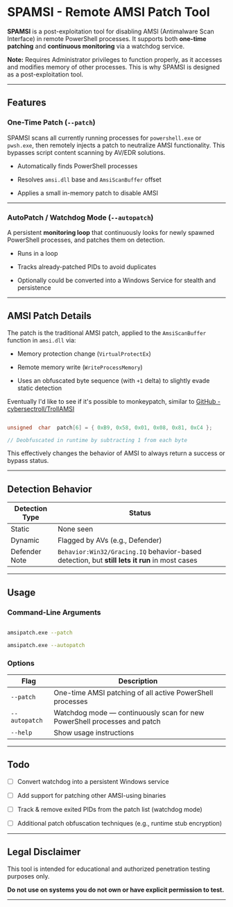 # SPAMSI - Remote AMSI Patch Tool

  

**SPAMSI** is a post-exploitation tool for disabling AMSI (Antimalware Scan Interface) in remote PowerShell processes. It supports both **one-time patching** and **continuous monitoring** via a watchdog service.

  
**Note:** Requires Administrator privileges to function properly, as it accesses and modifies memory of other processes. This is why SPAMSI is designed as a post-exploitation tool.
 
---

## Features

  

### One-Time Patch (`--patch`)

SPAMSI scans all currently running processes for `powershell.exe` or `pwsh.exe`, then remotely injects a patch to neutralize AMSI functionality. This bypasses script content scanning by AV/EDR solutions.

  

- Automatically finds PowerShell processes

- Resolves `amsi.dll` base and `AmsiScanBuffer` offset

- Applies a small in-memory patch to disable AMSI
  

---

  

### AutoPatch / Watchdog Mode (`--autopatch`)

A persistent **monitoring loop** that continuously looks for newly spawned PowerShell processes, and patches them on detection.

  

- Runs in a loop

- Tracks already-patched PIDs to avoid duplicates

- Optionally could be converted into a Windows Service for stealth and persistence

  

---

  

## AMSI Patch Details

  

The patch is the traditional AMSI patch, applied to the `AmsiScanBuffer` function in `amsi.dll` via:

- Memory protection change (`VirtualProtectEx`)

- Remote memory write (`WriteProcessMemory`)

- Uses an obfuscated byte sequence (with `+1` delta) to slightly evade static detection

Eventually I'd like to see if it's possible to monkeypatch, similar to [GitHub - cybersectroll/TrollAMSI](https://github.com/cybersectroll/TrollAMSI)
  

```cpp

unsigned  char  patch[6] = { 0xB9, 0x58, 0x01, 0x08, 0x81, 0xC4 };

// Deobfuscated in runtime by subtracting 1 from each byte

````

  

This effectively changes the behavior of AMSI to always return a success or bypass status.

  

---

  

## Detection Behavior

| Detection Type | Status |
| -------------- | --------------------------------------------------------------------------------------------------- |
| Static | None seen |
| Dynamic | Flagged by AVs (e.g., Defender) |
| Defender Note | `Behavior:Win32/Gracing.IQ` behavior-based detection, but **still lets it run** in most cases |

  

---

  

## Usage

  

### Command-Line Arguments

  

```bash

amsipatch.exe --patch

amsipatch.exe --autopatch

```

  

### Options

  

| Flag | Description |
| ------------- | ------------------------------------------------------------------------ |
| `--patch` | One-time AMSI patching of all active PowerShell processes |
| `--autopatch` | Watchdog mode — continuously scan for new PowerShell processes and patch |
| `--help` | Show usage instructions |

  

---

  

## Todo

* [ ] Convert watchdog into a persistent Windows service

* [ ] Add support for patching other AMSI-using binaries

* [ ] Track & remove exited PIDs from the patch list (watchdog mode)

* [ ] Additional patch obfuscation techniques (e.g., runtime stub encryption)

  

---

  

## Legal Disclaimer

  

This tool is intended for educational and authorized penetration testing purposes only.

**Do not use on systems you do not own or have explicit permission to test.**

  

---
